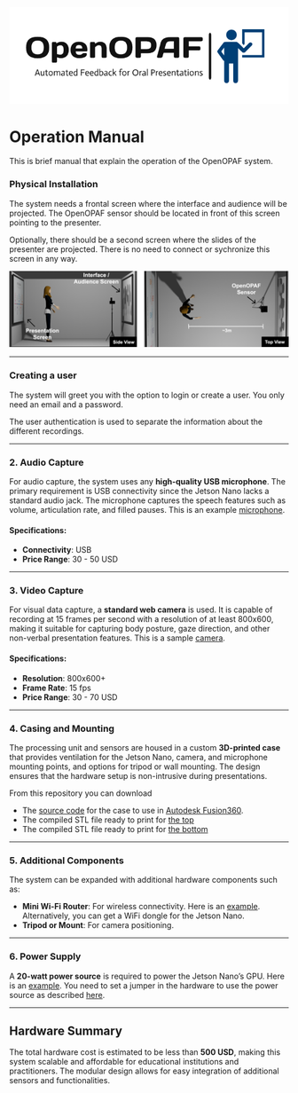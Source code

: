 ![OpenOPAF Logo](../logo.png)
# Operation Manual
This is brief manual that explain the operation of the OpenOPAF system.

### Physical Installation
The system needs a frontal screen where the interface and audience will be projected.  The OpenOPAF sensor should be located in front of this screen pointing to the presenter.

Optionally, there should be a second screen where the slides of the presenter are projected.  There is no need to connect or sychronize this screen in any way.

   ![System Diagram](position.png)

---

### Creating a user

The system will greet you with the option to login or create a user.  You only need an email and a password.

The user authentication is used to separate the information about the different recordings.

---

### 2. **Audio Capture**

For audio capture, the system uses any **high-quality USB microphone**. The primary requirement is USB connectivity since the Jetson Nano lacks a standard audio jack. The microphone captures the speech features such as volume, articulation rate, and filled pauses. This is an example [microphone](https://www.amazon.com/gp/product/B06XCKGLTP).

#### Specifications:
- **Connectivity**: USB
- **Price Range**: 30 - 50 USD

---

### 3. **Video Capture**

For visual data capture, a **standard web camera** is used. It is capable of recording at 15 frames per second with a resolution of at least 800x600, making it suitable for capturing body posture, gaze direction, and other non-verbal presentation features. This is a sample [camera](https://www.amazon.com/gp/product/B06ZXW6QBV).

#### Specifications:
- **Resolution**: 800x600+
- **Frame Rate**: 15 fps
- **Price Range**: 30 - 70 USD

---

### 4. **Casing and Mounting**

The processing unit and sensors are housed in a custom **3D-printed case** that provides ventilation for the Jetson Nano, camera, and microphone mounting points, and options for tripod or wall mounting. The design ensures that the hardware setup is non-intrusive during presentations.

From this repository you can download 
- The [source code](Case.3mf) for the case to use in [Autodesk Fusion360](https://www.autodesk.com/products/fusion-360). 
- The compiled STL file ready to print for [the top](Top.stl)
- The compiled STL file ready to print for [the bottom](Bottom.stl)
---

### 5. **Additional Components**

The system can be expanded with additional hardware components such as:
- **Mini Wi-Fi Router**: For wireless connectivity. Here is an [example](https://www.amazon.com/gp/product/B073TSK26W/ref=ppx_yo_dt_b_search_asin_title?ie=UTF8&psc=1). Alternatively, you can get a WiFi dongle for the Jetson Nano. 
- **Tripod or Mount**: For camera positioning.


---

### 6. **Power Supply**

A **20-watt power source** is required to power the Jetson Nano’s GPU. Here is an [example](https://www.amazon.com/gp/product/B078RT3ZPS/ref=ppx_yo_dt_b_search_asin_title?ie=UTF8&psc=1). You need to set a jumper in the hardware to use the power source as described [here](https://forums.developer.nvidia.com/t/power-supply-considerations-for-jetson-nano-developer-kit/71637).

---

## Hardware Summary
The total hardware cost is estimated to be less than **500 USD**, making this system scalable and affordable for educational institutions and practitioners. The modular design allows for easy integration of additional sensors and functionalities.
